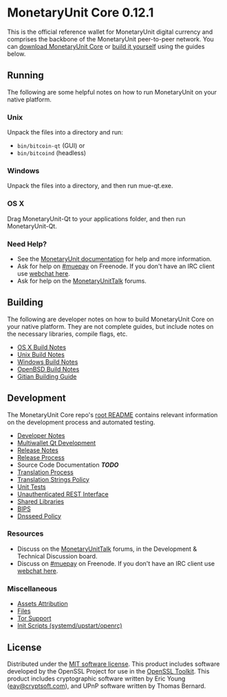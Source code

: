 MonetaryUnit Core 0.12.1
=====================

This is the official reference wallet for MonetaryUnit digital currency and comprises the backbone of the MonetaryUnit peer-to-peer network. You can [download MonetaryUnit Core](https://www.mue.org/downloads/) or [build it yourself](#building) using the guides below.

Running
---------------------
The following are some helpful notes on how to run MonetaryUnit on your native platform.

### Unix

Unpack the files into a directory and run:

- `bin/bitcoin-qt` (GUI) or
- `bin/bitcoind` (headless)

### Windows

Unpack the files into a directory, and then run mue-qt.exe.

### OS X

Drag MonetaryUnit-Qt to your applications folder, and then run MonetaryUnit-Qt.

### Need Help?

* See the [MonetaryUnit documentation](https://monetaryunit.org/wiki/display/DOC)
for help and more information.
* Ask for help on [#muepay](http://webchat.freenode.net?channels=muepay) on Freenode. If you don't have an IRC client use [webchat here](http://webchat.freenode.net?channels=muepay).
* Ask for help on the [MonetaryUnitTalk](https://muetalk.org/) forums.

Building
---------------------
The following are developer notes on how to build MonetaryUnit Core on your native platform. They are not complete guides, but include notes on the necessary libraries, compile flags, etc.

- [OS X Build Notes](build-osx.md)
- [Unix Build Notes](build-unix.md)
- [Windows Build Notes](build-windows.md)
- [OpenBSD Build Notes](build-openbsd.md)
- [Gitian Building Guide](gitian-building.md)

Development
---------------------
The MonetaryUnit Core repo's [root README](/README.md) contains relevant information on the development process and automated testing.

- [Developer Notes](developer-notes.md)
- [Multiwallet Qt Development](multiwallet-qt.md)
- [Release Notes](release-notes.md)
- [Release Process](release-process.md)
- Source Code Documentation ***TODO***
- [Translation Process](translation_process.md)
- [Translation Strings Policy](translation_strings_policy.md)
- [Unit Tests](unit-tests.md)
- [Unauthenticated REST Interface](REST-interface.md)
- [Shared Libraries](shared-libraries.md)
- [BIPS](bips.md)
- [Dnsseed Policy](dnsseed-policy.md)

### Resources
* Discuss on the [MonetaryUnitTalk](https://muetalk.org/) forums, in the Development & Technical Discussion board.
* Discuss on [#muepay](http://webchat.freenode.net/?channels=muepay) on Freenode. If you don't have an IRC client use [webchat here](http://webchat.freenode.net/?channels=muepay).

### Miscellaneous
- [Assets Attribution](assets-attribution.md)
- [Files](files.md)
- [Tor Support](tor.md)
- [Init Scripts (systemd/upstart/openrc)](init.md)

License
---------------------
Distributed under the [MIT software license](http://www.opensource.org/licenses/mit-license.php).
This product includes software developed by the OpenSSL Project for use in the [OpenSSL Toolkit](https://www.openssl.org/). This product includes
cryptographic software written by Eric Young ([eay@cryptsoft.com](mailto:eay@cryptsoft.com)), and UPnP software written by Thomas Bernard.
